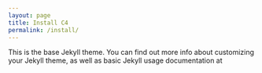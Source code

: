 ```yaml
---
layout: page
title: Install C4
permalink: /install/
---
```


This is the base Jekyll theme. You can find out more info about customizing your Jekyll theme, as well as basic Jekyll usage documentation at 
